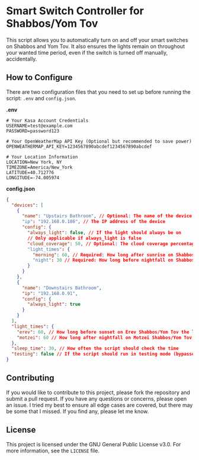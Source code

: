 # Smart Switch Controller for Shabbos/Yom Tov

This script allows you to automatically turn on and off your smart switches on Shabbos and Yom Tov. It also ensures the
lights remain on throughout your wanted time period, even if the switch is turned off manually, accidentally.

## How to Configure

There are two configuration files that you need to set up before running the script: `.env` and `config.json`.

**.env**
```dotenv
# Your Kasa Account Credentials
USERNAME=test@example.com
PASSWORD=password123

# Your OpenWeatherMap API Key (Optional but recommended to save power)
OPENWEATHERMAP_API_KEY=1234567890abcdef1234567890abcdef

# Your Location Information
LOCATION=New York, NY
TIMEZONE=America/New_York
LATITUDE=40.712776
LONGITUDE=-74.005974
```

**config.json**
```json
{
  "devices": [
    {
      "name": "Upstairs Bathroom", // Optional: The name of the device
      "ip": "192.168.0.186", // The IP address of the device
      "config": {
        "always_light": false, // If the light should always be on
        // Only applicable if always_light is false
        "cloud_coverage": 50, // Optional: The cloud coverage percentage to turn on the light
        "light_times": {
          "morning": 60, // Required: How long after sunrise on Shabbos/Yom Tov the light should turn off
          "night": 30 // Required: How long before nightfall on Shabbos/Yom Tov the light should turn on
        }
      }
    },
    {
      "name": "Downstairs Bathroom",
      "ip": "192.168.0.91",
      "config": {
        "always_light": true
      }
    }
  ],
  "light_times": {
    "erev": 60, // How long before sunset on Erev Shabbos/Yom Tov the lights should turn on
    "motzei": 60 // How long after nightfall on Motzei Shabbos/Yom Tov the lights should turn off
  },
  "sleep_time": 30, // How often the script should check the time
  "testing": false // If the script should run in testing mode (bypasses Shabbos/Yom Tov checks)
}
```

## Contributing

If you would like to contribute to this project, please fork the repository and submit a pull request. If you have any
questions or concerns, please open an issue. I tried my best to ensure all edge cases are covered, but there may be some
that I missed. If you find any, please let me know.

## License

This project is licensed under the GNU General Public License v3.0. For more information, see the `LICENSE` file.
